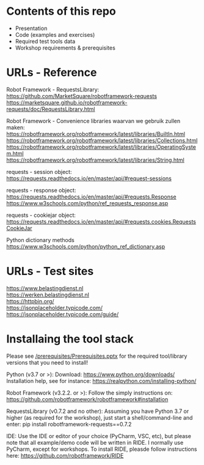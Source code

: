 # Contents of this repo

- Presentation
- Code (examples and exercises)
- Required test tools data
- Workshop requirements & prerequisites

# URLs - Reference  

Robot Framework - RequestsLibrary:  
  https://github.com/MarketSquare/robotframework-requests  
  https://marketsquare.github.io/robotframework-requests/doc/RequestsLibrary.html  

Robot Framework - Convenience libraries waarvan we gebruik zullen maken:  
  https://robotframework.org/robotframework/latest/libraries/BuiltIn.html  
  https://robotframework.org/robotframework/latest/libraries/Collections.html  
  https://robotframework.org/robotframework/latest/libraries/OperatingSystem.html  
  https://robotframework.org/robotframework/latest/libraries/String.html  

requests - session object:  
  https://requests.readthedocs.io/en/master/api/#request-sessions  

requests - response object:  
  https://requests.readthedocs.io/en/master/api/#requests.Response  
  https://www.w3schools.com/python/ref_requests_response.asp  

requests - cookiejar object:  
  https://requests.readthedocs.io/en/master/api/#requests.cookies.RequestsCookieJar  

Python dictionary methods  
  https://www.w3schools.com/python/python_ref_dictionary.asp  

# URLs - Test sites 

  https://www.belastingdienst.nl  
  https://werken.belastingdienst.nl  
  https://httpbin.org/  
  https://jsonplaceholder.typicode.com/  
  https://jsonplaceholder.typicode.com/guide/  

# Installaing the tool stack

Please see <a href=https://github.com/MichaelHallik/robocon2021/blob/main/prerequisites/Prerequisites.pptx>/prerequisites/Prerequisites.pptx</a> for the required tool/library versions that you need to install!

Python (v3.7 or >):
  Download: https://www.python.org/downloads/
  Installation help, see for instance: https://realpython.com/installing-python/

Robot Framework (v3.2.2. or >):
  Follow the simply instructions on: https://github.com/robotframework/robotframework#installation

RequestsLibrary (v0.7.2 and no other):
  Assuming you have Python 3.7 or higher (as required for the workshop), just start a shell/command-line and enter: pip install robotframework-requests==0.7.2
  
IDE:
  Use the IDE or editor of your choice (PyCharm, VSC, etc), but please note that all example/demo code will be written in RIDE. I normally use PyCharm, except for workshops. To install RIDE, pleasde follow instructions here: https://github.com/robotframework/RIDE
